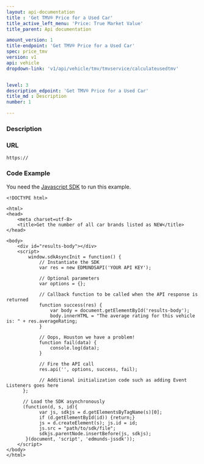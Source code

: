 ```yaml
---
layout: api-documentation
title : 'Get TMV® Price for a Used Car'
title_active_left_menu: 'Price: True Market Value'
title_parent: Api documentation

amount_version: 1
title-endpoint: 'Get TMV® Price for a Used Car'
spec: price_tmv
version: v1
api: vehicle
dropdown-link: 'v1/api/vehicle/tmv/tmvservice/calculateusedtmv'


level: 3
description_edpoint: 'Get TMV® Price for a Used Car'
title_md : Description
number: 1

---
```



### Description



### URL

	https://
	
### Code Example

You need the [Javascript SDK](https://github.com/EdmundsAPI/edmunds-javascript-sdk) to run this example.

	<!DOCTYPE html>

	<html>
	<head>
		<meta charset=utf-8>
		<title>Get the number of all car brands listed as NEW</title>
	</head>

	<body>
		<div id="results-body"></div>
		<script>
		  	window.sdkAsyncInit = function() {
		    	// Instantiate the SDK
				var res = new EDMUNDSAPI('YOUR API KEY');

				// Optional parameters
				var options = {};

				// Callback function to be called when the API response is returned
				function success(res) {
					var body = document.getElementById('results-body');
					body.innerHTML = "The average rating for this vehicle is: " + res.averageRating;
				}

				// Oops, Houston we have a problem!
				function fail(data) {
					console.log(data);
				}

				// Fire the API call
				res.api('', options, success, fail);

			    // Additional initialization code such as adding Event Listeners goes here
		  };

		  // Load the SDK asynchronously
		  (function(d, s, id){
		     	var js, sdkjs = d.getElementsByTagName(s)[0];
		     	if (d.getElementById(id)) {return;}
		     	js = d.createElement(s); js.id = id;
		     	js.src = "path/to/sdk/file";
		     	sdkjs.parentNode.insertBefore(js, sdkjs);
		   }(document, 'script', 'edmunds-jssdk'));
		</script>
	</body>
	</html>